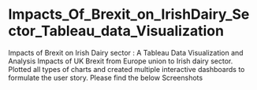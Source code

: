 # Impacts_Of_Brexit_on_IrishDairy_Sector_Tableau_data_Visualization
Impacts of Brexit on Irish Dairy sector : A Tableau Data Visualization and Analysis
Impacts of UK Brexit from Europe union to Irish dairy sector. Plotted all types of charts and created multiple interactive dashboards to formulate the user story.
Please find the below Screenshots
